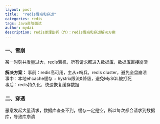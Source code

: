 ```yaml
---
layout: post
title:  "redis雪崩和穿透"
categories: redis
tags: Java高阶面试
author: mydai
description: redis原理剖析（六）：redis雪崩和穿透解决方案
---
```


### 一、雪崩
某一时刻并发量过大，redis宕机，所有请求都进入数据库，数据库直接崩溃

**解决方案：**
事前：redis高可用，主从+哨兵，redis cluster，避免全盘崩溃<br/>
事中：本地ehcache缓存 + hystrix限流&降级，避免MySQL被打死<br/>
事后：redis持久化，快速恢复缓存数据<br/>


### 二、穿透
恶意发起大量请求，数据库查查不到，缓存一定是空，所以每次都会请求到数据库，导致库崩溃
